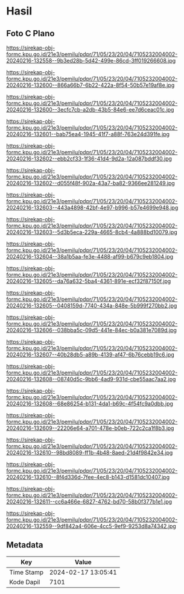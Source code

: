 # Hasil

## Foto C Plano

https://sirekap-obj-formc.kpu.go.id/21e3/pemilu/pdpr/71/05/23/20/04/7105232004002-20240216-132558--9b3ed28b-5d42-499e-86cd-3ff019266608.jpg

https://sirekap-obj-formc.kpu.go.id/21e3/pemilu/pdpr/71/05/23/20/04/7105232004002-20240216-132600--866a66b7-6b22-422a-8f54-50b57e19af8e.jpg

https://sirekap-obj-formc.kpu.go.id/21e3/pemilu/pdpr/71/05/23/20/04/7105232004002-20240216-132600--3ecfc7cb-a2db-43b5-84e6-ee7d6ceac01c.jpg

https://sirekap-obj-formc.kpu.go.id/21e3/pemilu/pdpr/71/05/23/20/04/7105232004002-20240216-132601--bab75ea4-1945-41f7-a88f-763e24d391fe.jpg

https://sirekap-obj-formc.kpu.go.id/21e3/pemilu/pdpr/71/05/23/20/04/7105232004002-20240216-132602--ebb2cf33-1f36-41d4-9d2a-12a087bddf30.jpg

https://sirekap-obj-formc.kpu.go.id/21e3/pemilu/pdpr/71/05/23/20/04/7105232004002-20240216-132602--d055f48f-902a-43a7-ba82-9366ee281249.jpg

https://sirekap-obj-formc.kpu.go.id/21e3/pemilu/pdpr/71/05/23/20/04/7105232004002-20240216-132603--443a4898-42bf-4e97-b996-b57e4699e948.jpg

https://sirekap-obj-formc.kpu.go.id/21e3/pemilu/pdpr/71/05/23/20/04/7105232004002-20240216-132603--5d3b5eca-229a-4665-8cb4-4a888bd10079.jpg

https://sirekap-obj-formc.kpu.go.id/21e3/pemilu/pdpr/71/05/23/20/04/7105232004002-20240216-132604--38a1b5aa-fe3e-4488-af99-b679c9eb1804.jpg

https://sirekap-obj-formc.kpu.go.id/21e3/pemilu/pdpr/71/05/23/20/04/7105232004002-20240216-132605--da76a632-5ba4-4361-891e-ecf32f87150f.jpg

https://sirekap-obj-formc.kpu.go.id/21e3/pemilu/pdpr/71/05/23/20/04/7105232004002-20240216-132605--0408159d-7740-434a-848e-5b999f270bb2.jpg

https://sirekap-obj-formc.kpu.go.id/21e3/pemilu/pdpr/71/05/23/20/04/7105232004002-20240216-132606--038bba5c-09d5-441e-84ec-b0a381e7089d.jpg

https://sirekap-obj-formc.kpu.go.id/21e3/pemilu/pdpr/71/05/23/20/04/7105232004002-20240216-132607--40b28db5-a89b-4139-af47-6b76cebb19c6.jpg

https://sirekap-obj-formc.kpu.go.id/21e3/pemilu/pdpr/71/05/23/20/04/7105232004002-20240216-132608--08740d5c-9bb6-4ad9-931d-cbe55aac7aa2.jpg

https://sirekap-obj-formc.kpu.go.id/21e3/pemilu/pdpr/71/05/23/20/04/7105232004002-20240216-132608--68e86254-b131-4da1-b69c-4f54fc9a0dbb.jpg

https://sirekap-obj-formc.kpu.go.id/21e3/pemilu/pdpr/71/05/23/20/04/7105232004002-20240216-132609--22206e64-a701-478e-b0eb-722c2ca1f8b3.jpg

https://sirekap-obj-formc.kpu.go.id/21e3/pemilu/pdpr/71/05/23/20/04/7105232004002-20240216-132610--98bd8089-ff1b-4b48-8aed-21d4f9842e34.jpg

https://sirekap-obj-formc.kpu.go.id/21e3/pemilu/pdpr/71/05/23/20/04/7105232004002-20240216-132610--8f4d336d-7fee-4ec8-b143-d1581dc10407.jpg

https://sirekap-obj-formc.kpu.go.id/21e3/pemilu/pdpr/71/05/23/20/04/7105232004002-20240216-132611--cc6a466e-6827-4762-bd70-58b0f377b1e1.jpg

https://sirekap-obj-formc.kpu.go.id/21e3/pemilu/pdpr/71/05/23/20/04/7105232004002-20240216-132559--9df842a4-606e-4cc5-9ef9-9253d8a74342.jpg


## Metadata

| Key        | Value               |
| ---------- | ------------------- |
| Time Stamp | 2024-02-17 13:05:41 |
| Kode Dapil | 7101                |



